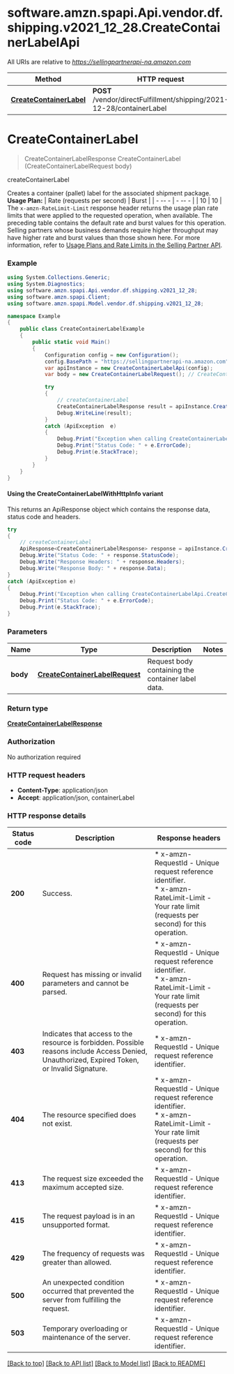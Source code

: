 # software.amzn.spapi.Api.vendor.df.shipping.v2021_12_28.CreateContainerLabelApi

All URIs are relative to *https://sellingpartnerapi-na.amazon.com*

| Method | HTTP request | Description |
|--------|--------------|-------------|
| [**CreateContainerLabel**](CreateContainerLabelApi.md#createcontainerlabel) | **POST** /vendor/directFulfillment/shipping/2021-12-28/containerLabel | createContainerLabel |

<a id="createcontainerlabel"></a>
# **CreateContainerLabel**
> CreateContainerLabelResponse CreateContainerLabel (CreateContainerLabelRequest body)

createContainerLabel

Creates a container (pallet) label for the associated shipment package.  **Usage Plan:**  | Rate (requests per second) | Burst | | - -- - | - -- - | | 10 | 10 |  The `x-amzn-RateLimit-Limit` response header returns the usage plan rate limits that were applied to the requested operation, when available. The preceding table contains the default rate and burst values for this operation. Selling partners whose business demands require higher throughput may have higher rate and burst values than those shown here. For more information, refer to [Usage Plans and Rate Limits in the Selling Partner API](https://developer-docs.amazon.com/sp-api/docs/usage-plans-and-rate-limits-in-the-sp-api).

### Example
```csharp
using System.Collections.Generic;
using System.Diagnostics;
using software.amzn.spapi.Api.vendor.df.shipping.v2021_12_28;
using software.amzn.spapi.Client;
using software.amzn.spapi.Model.vendor.df.shipping.v2021_12_28;

namespace Example
{
    public class CreateContainerLabelExample
    {
        public static void Main()
        {
            Configuration config = new Configuration();
            config.BasePath = "https://sellingpartnerapi-na.amazon.com";
            var apiInstance = new CreateContainerLabelApi(config);
            var body = new CreateContainerLabelRequest(); // CreateContainerLabelRequest | Request body containing the container label data.

            try
            {
                // createContainerLabel
                CreateContainerLabelResponse result = apiInstance.CreateContainerLabel(body);
                Debug.WriteLine(result);
            }
            catch (ApiException  e)
            {
                Debug.Print("Exception when calling CreateContainerLabelApi.CreateContainerLabel: " + e.Message);
                Debug.Print("Status Code: " + e.ErrorCode);
                Debug.Print(e.StackTrace);
            }
        }
    }
}
```

#### Using the CreateContainerLabelWithHttpInfo variant
This returns an ApiResponse object which contains the response data, status code and headers.

```csharp
try
{
    // createContainerLabel
    ApiResponse<CreateContainerLabelResponse> response = apiInstance.CreateContainerLabelWithHttpInfo(body);
    Debug.Write("Status Code: " + response.StatusCode);
    Debug.Write("Response Headers: " + response.Headers);
    Debug.Write("Response Body: " + response.Data);
}
catch (ApiException e)
{
    Debug.Print("Exception when calling CreateContainerLabelApi.CreateContainerLabelWithHttpInfo: " + e.Message);
    Debug.Print("Status Code: " + e.ErrorCode);
    Debug.Print(e.StackTrace);
}
```

### Parameters

| Name | Type | Description | Notes |
|------|------|-------------|-------|
| **body** | [**CreateContainerLabelRequest**](CreateContainerLabelRequest.md) | Request body containing the container label data. |  |

### Return type

[**CreateContainerLabelResponse**](CreateContainerLabelResponse.md)

### Authorization

No authorization required

### HTTP request headers

 - **Content-Type**: application/json
 - **Accept**: application/json, containerLabel


### HTTP response details
| Status code | Description | Response headers |
|-------------|-------------|------------------|
| **200** | Success. |  * x-amzn-RequestId - Unique request reference identifier. <br>  * x-amzn-RateLimit-Limit - Your rate limit (requests per second) for this operation. <br>  |
| **400** | Request has missing or invalid parameters and cannot be parsed. |  * x-amzn-RequestId - Unique request reference identifier. <br>  * x-amzn-RateLimit-Limit - Your rate limit (requests per second) for this operation. <br>  |
| **403** | Indicates that access to the resource is forbidden. Possible reasons include Access Denied, Unauthorized, Expired Token, or Invalid Signature. |  * x-amzn-RequestId - Unique request reference identifier. <br>  |
| **404** | The resource specified does not exist. |  * x-amzn-RequestId - Unique request reference identifier. <br>  * x-amzn-RateLimit-Limit - Your rate limit (requests per second) for this operation. <br>  |
| **413** | The request size exceeded the maximum accepted size. |  * x-amzn-RequestId - Unique request reference identifier. <br>  |
| **415** | The request payload is in an unsupported format. |  * x-amzn-RequestId - Unique request reference identifier. <br>  |
| **429** | The frequency of requests was greater than allowed. |  * x-amzn-RequestId - Unique request reference identifier. <br>  |
| **500** | An unexpected condition occurred that prevented the server from fulfilling the request. |  * x-amzn-RequestId - Unique request reference identifier. <br>  |
| **503** | Temporary overloading or maintenance of the server. |  * x-amzn-RequestId - Unique request reference identifier. <br>  |

[[Back to top]](#) [[Back to API list]](../README.md#documentation-for-api-endpoints) [[Back to Model list]](../README.md#documentation-for-models) [[Back to README]](../README.md)

